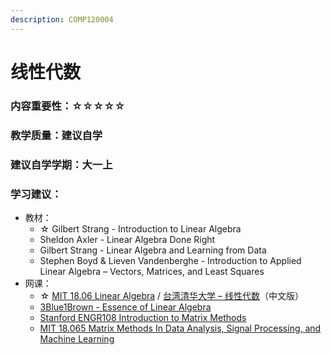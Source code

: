 ```yaml
---
description: COMP120004
---
```


# 线性代数

### 内容重要性：☆☆☆☆☆

### 教学质量：建议自学

### 建议自学学期：大一上

### 学习建议：

* 教材：
  * ☆ Gilbert Strang - Introduction to Linear Algebra
  * Sheldon Axler - Linear Algebra Done Right
  * Gilbert Strang - Linear Algebra and Learning from Data
  * Stephen Boyd & Lieven Vandenberghe - Introduction to Applied Linear Algebra – Vectors, Matrices, and Least Squares
* 网课：
  * ☆ [MIT 18.06 Linear Algebra](https://csdiy.wiki/%E6%95%B0%E5%AD%A6%E5%9F%BA%E7%A1%80/MITLA/) / [台湾清华大学 – 线性代数](https://www.bilibili.com/video/BV1Sy4y117ot/)（中文版）
  * [3Blue1Brown - Essence of Linear Algebra](https://www.youtube.com/playlist?list=PLZHQObOWTQDPD3MizzM2xVFitgF8hE\_ab)
  * [Stanford ENGR108 Introduction to Matrix Methods](https://youtu.be/oR6G1MUMveE?si=4dJVAtmGeKt0Z8i\_)
  * [MIT 18.065 Matrix Methods In Data Analysis, Signal Processing, and Machine Learning](https://www.bilibili.com/video/BV1b4411j7V3)

